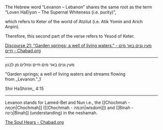 The Hebrew word “Levanon – Lebanon” shares the same root as the term “Loven HaElyon – The Supernal Whiteness (i.e. purity)”,

which refers to Keter of the world of Atzilut 
(i.e. Atik Yomin and Arich Anpin).

Therefore, this second part of the verse refers to Yesod of Keter.

[Discourse 21: "Garden springs; a well of living waters." - מעין גנים באר מים חיים - Chabad.org](https://www.chabad.org/library/article_cdo/aid/67784/jewish/Discourse-21.htm#footnote1a67784)

___

מעין גנים באר מים חיים ונוזלים מן לבנון

"Garden springs; a well of living waters and streams flowing from _Levanon."_1

Shir HaShirim_ 4:15

___
Levanon stands for Lamed-Bet and Nun i.e., the [[Chochmah - חכמה|Chochmah]] ([[Chochmah - חכמה|wisdom]]) and [[Binah - בינה|Binah]] (understanding) in the neshamah.

[The Soul Hears - Chabad.org](https://www.chabad.org/library/article_cdo/aid/115044/jewish/The-Soul-Hears.htm)